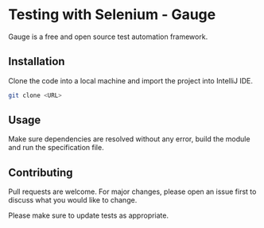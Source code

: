# Testing with Selenium - Gauge

Gauge is a free and open source test automation framework.

## Installation

Clone the code into a local machine and import the project into IntelliJ IDE.
  
```bash
git clone <URL>
```

## Usage

Make sure dependencies are resolved without any error,  build the module and run the specification file.

## Contributing
Pull requests are welcome. For major changes, please open an issue first to discuss what you would like to change.

Please make sure to update tests as appropriate.
